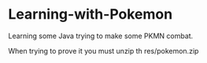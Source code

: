 # Learning-with-Pokemon
Learning some Java trying to make some PKMN combat.

When trying to prove it you must unzip th res/pokemon.zip
